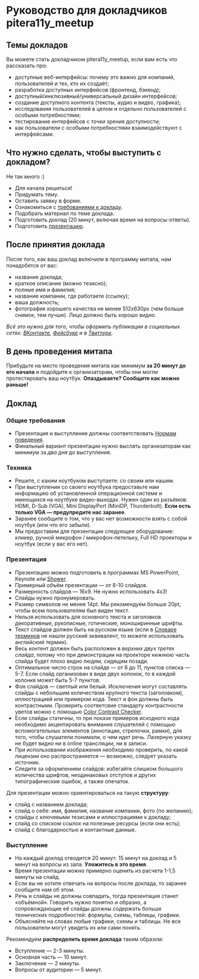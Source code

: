 # Руководство для докладчиков pitera11y_meetup

## Темы докладов
Вы можете стать докладчиком pitera11y_meetup, если вам есть что рассказать про:
* доступные веб-интерфейсы: почему это важно для компаний, пользователей и тех, кто их создаёт;
* разработка доступных интерфейсов (фронтенд, бэкенд);
* доступный/инклюзивный/универсальный дизайн интерфейсов;
* создание доступного контента (тексты, аудио и видео, графика);
* исследования пользователей в целом и отдельно пользователей с особыми потребностями;
* тестирование интерфейсов с точки зрения доступности;
* как пользователи с особыми потребностями взаимодействуют с интерфейсами.

## Что нужно сделать, чтобы выступить с докладом?
Не так много :)
* Для начала решиться!
* Придумать тему.
* Оставить заявку в форме.
* Ознакомиться с [требованиями к докладу](https://github.com/pitercss/a11y_docs/blob/master/for-speakers.md#доклад).
* Подобрать материал по теме доклада.
* Подготовить доклад (20 минут, включая время на вопросы-ответы).
* Подготовить [презентацию](https://github.com/pitercss/a11y_docs/blob/master/for-speakers.md#презентация).

## После принятия доклада

После того, как ваш доклад включили в программу митапа, нам понадобятся от вас:
* название доклада;
* краткое описание (можно тезисно);
* полные имя и фамилия;
* название компании, где работаете (ссылку);
* ваша должность;
* фотография хорошего качества не менее 512x630px (чем больше снимок, тем лучше). Лицо должно быть хорошо видно.

_Всё это нужно для того, чтобы оформить публикации в социальных сетях: [ВКонтакте](https://vk.com/pitercss_meetup), [Фейсбуке](https://www.facebook.com/pitercssmeetup/) и в [Твиттере](https://twitter.com/pitercss_meetup)_.

## В день проведения митапа

Прибудьте на место проведения митапа как минимум **за 20 минут до его начала** и подойдите к организаторам, чтобы они могли протестировать ваш ноутбук. **Опаздываете? Сообщите как можно раньше!**

## Доклад

### Общие требования
* Презентация и выступление должны соответствовать [Нормам поведения](https://github.com/pitercss/a11y_docs/blob/master/code-of-conduct.md).
* Финальный вариант презентации нужно выслать организаторам как минимум за *два дня* до выступления.

### Техника
* Решите, с каким ноутбуком выступаете: со своим или нашим. 
* При выступлении со своего ноутбука предоставьте нам информацию об установленной операционной системе и имеющихся на ноутбуке видео-выходах. Нужен один из разъёмов: HDMI, D-Sub (VGA), Mini DisplayPort (MiniDP, Thunderbolt). **Если есть только VGA — предупредите нас заранее**.
* Заранее сообщите о том, что у вас нет возможности взять с собой ноутбук (или что его забыли).
* Мы предоставим для презентации следующее оборудование: кликер, ручной микрофон / микрофон-петельку, Full HD проекторы и ноутбук (если у вас его нет).

### Презентация
* Презентацию можно подготовить в программах MS PowerPoint, Keynote или [Shower](https://github.com/shower/shower).
* Примерный объём презентации — от 8-10 слайдов.
* Размерность слайдов — 16х9. Не нужно использовать 4х3!
* Слайды нужно пронумеровать.
* Размер символов не менее 14pt. Мы рекомендуем больше 20pt, чтобы всем пользователям был виден текст.
* Нельзя использовать для основного текста и заголовков декоративные, рукописные, готические, моноширинные шрифты.
* Текст слайдов должен быть на русском языке (если в [Cловаре терминов](https://github.com/web-standards-ru/dictionary) не нашли русский эквивалент, то можете использовать английский термин).
* Весь контент должен быть расположен в *верхних двух третях слайда*, потому что при демонстрации на проекторе нижнюю часть слайда будет плохо видно людям, сидящим позади.
* Оптимальное число строк на слайде — от 6 до 11, пунктов списка — 5-7. Если слайд организован в виде двух колонок, то в каждой колонке может быть 5-7 пунктов.
* Фон слайдов — светлый или белый. Исключения могут составлять слайды с небольшим количеством крупного текста (заголовком), иллюстрацией или примером кода. Текст и фон должны быть контрастными. Проверить соответсвие стандарту контрастности уветов можно с помощью [Color Contrast Checker](https://webaim.org/resources/contrastchecker/).
* Если слайды статичны, то при показе примеров исходного кода необходимо акцентировать внимание слушателей с помощью вспомогательных элементов (аннотации, стрелочки, рамки), для того, чтобы слушатели понимали, о чем идет речь. Лазерную указку не будет видно ни в online трансляции, ни в записи.
* При использовании изображения необходимо проверить, по какой лицензии оно распространяется — возможно, следует указать источник.
* Следите за оформлением слайдов: избегайте слишком большого количества шрифтов, неодинаковых отступов и других типографические ошибок, а также опечаток.

Для презентации можно ориентироваться на такую **структуру**:
* слайд с названием доклада;
* слайд о себе: имя, фамилия, название компании, фото (по желанию);
* слайды с ключевыми тезисами и иллюстрациями к докладу;
* слайд со списком ссылок на полезные ресурсы (если они есть);
* слайд с благодарностью и контактные данные.

### Выступление
* На каждый доклад отводится 20 минут: 15 минут на доклад и 5 минут на вопросы из зала. **Уложитесь в это время**.
* Время презентации можно примерно оценить из расчета 1-1,5 минуты на слайд.
* Если вы не хотите отвечать на вопросы после доклада, то заранее сообщите нам об этом.
* Речь и слайды не должны совпадать, тогда презентация станет «объёмной». Говорить нужно понятно и образно, а сопровождающие её слайды должны содержать больше технических подробностей: формулы, схемы, таблицы, графики.
* Объясняйте на словах любые графики, схемы и таблицы. Не все пользователи могут увидеть их или сами понять.

Рекомендуем **распределить время доклада** таким образом:
* Вступление — 2-3 минуты.
* Основная часть — 10 минут.
* Заключение — 2 минуты.
* Вопросы от аудитории — 5 минут.
